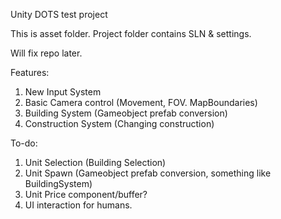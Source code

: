 Unity DOTS test project

This is asset folder.
Project folder contains SLN & settings.

Will fix repo later.

Features:
1. New Input System
2. Basic Camera control (Movement, FOV. MapBoundaries)
3. Building System (Gameobject prefab conversion)
4. Construction System (Changing construction)

To-do:
1. Unit Selection (Building Selection)
2. Unit Spawn (Gameobject prefab conversion, something like BuildingSystem)
3. Unit Price component/buffer?
4. UI interaction for humans.
